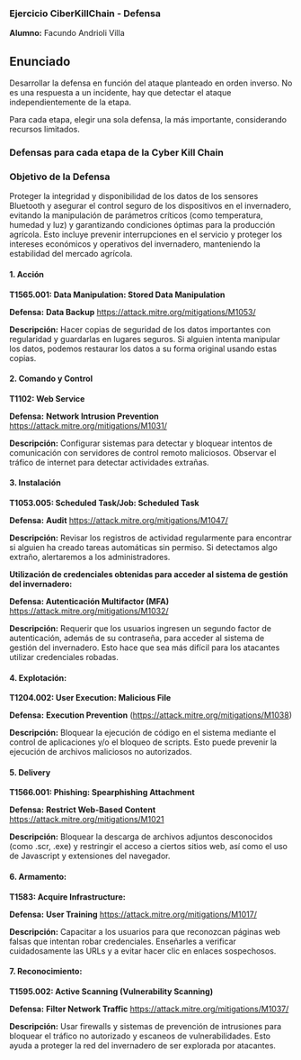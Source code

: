 ### Ejercicio CiberKillChain - Defensa

**Alumno:** Facundo Andrioli Villa

## Enunciado

Desarrollar la defensa en función del ataque planteado en orden inverso. No es una respuesta a un incidente, hay que detectar el ataque independientemente de la etapa.

Para cada etapa, elegir una sola defensa, la más importante, considerando recursos limitados.

### Defensas para cada etapa de la Cyber Kill Chain

### Objetivo de la Defensa
Proteger la integridad y disponibilidad de los datos de los sensores Bluetooth y asegurar el control seguro de los dispositivos en el invernadero, evitando la manipulación de parámetros críticos (como temperatura, humedad y luz) y garantizando condiciones óptimas para la producción agrícola. Esto incluye prevenir interrupciones en el servicio y proteger los intereses económicos y operativos del invernadero, manteniendo la estabilidad del mercado agrícola.

#### 1. Acción

**T1565.001: Data Manipulation: Stored Data Manipulation**  

**Defensa:** **Data Backup**  https://attack.mitre.org/mitigations/M1053/

**Descripción:** Hacer copias de seguridad de los datos importantes con regularidad y guardarlas en lugares seguros. Si alguien intenta manipular los datos, podemos restaurar los datos a su forma original usando estas copias.

#### 2. Comando y Control

**T1102: Web Service**

**Defensa:** **Network Intrusion Prevention**  https://attack.mitre.org/mitigations/M1031/

**Descripción:** Configurar sistemas para detectar y bloquear intentos de comunicación con servidores de control remoto maliciosos. Observar el tráfico de internet para detectar actividades extrañas.

#### 3. Instalación

**T1053.005: Scheduled Task/Job: Scheduled Task**  

**Defensa:** **Audit**  https://attack.mitre.org/mitigations/M1047/

**Descripción:** Revisar los registros de actividad regularmente para encontrar si alguien ha creado tareas automáticas sin permiso. Si detectamos algo extraño, alertaremos a los administradores.

**Utilización de credenciales obtenidas para acceder al sistema de gestión del invernadero:** 

**Defensa: Autenticación Multifactor (MFA)**  https://attack.mitre.org/mitigations/M1032/

**Descripción:** Requerir que los usuarios ingresen un segundo factor de autenticación, además de su contraseña, para acceder al sistema de gestión del invernadero. Esto hace que sea más difícil para los atacantes utilizar credenciales robadas.

#### 4. Explotación:

**T1204.002: User Execution: Malicious File**  

**Defensa:** **Execution Prevention** (https://attack.mitre.org/mitigations/M1038)

**Descripción:** Bloquear la ejecución de código en el sistema mediante el control de aplicaciones y/o el bloqueo de scripts. Esto puede prevenir la ejecución de archivos maliciosos no autorizados.

#### 5. Delivery

**T1566.001: Phishing: Spearphishing Attachment**  

**Defensa:** **Restrict Web-Based Content**  https://attack.mitre.org/mitigations/M1021

**Descripción:** Bloquear la descarga de archivos adjuntos desconocidos (como .scr, .exe) y restringir el acceso a ciertos sitios web, así como el uso de Javascript y extensiones del navegador.

#### 6. Armamento:

**T1583: Acquire Infrastructure:**  

**Defensa:** **User Training**  https://attack.mitre.org/mitigations/M1017/

**Descripción:** Capacitar a los usuarios para que reconozcan páginas web falsas que intentan robar credenciales. Enseñarles a verificar cuidadosamente las URLs y a evitar hacer clic en enlaces sospechosos.

#### 7. Reconocimiento:

**T1595.002: Active Scanning (Vulnerability Scanning)**

**Defensa:** **Filter Network Traffic**  https://attack.mitre.org/mitigations/M1037/

**Descripción:** Usar firewalls y sistemas de prevención de intrusiones para bloquear el tráfico no autorizado y escaneos de vulnerabilidades. Esto ayuda a proteger la red del invernadero de ser explorada por atacantes.


